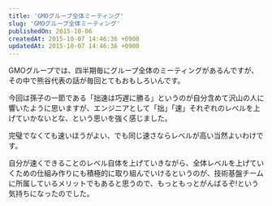```yaml
---
title: 'GMOグループ全体ミーティング'
slug: 'GMOグループ全体ミーティング'
publishedOn: 2015-10-06
createdAt: 2015-10-07 14:46:36 +0900
updatedAt: 2015-10-07 14:46:36 +0900
---
```

GMOグループでは、四半期毎にグループ全体のミーティングがあるんですが、その中で熊谷代表の話が毎回とてもおもしろいんです。

今回は孫子の一節である「拙速は巧遅に勝る」というのが自分含めて沢山の人に響いたように思いますが、エンジニアとして「拙」「速」それぞれのレベルを上げていかないとな、という思いを強く感じました。

完璧でなくても速いほうがよい、でも同じ速さならレベルが高い当然よいわけです。

自分が速くできることのレベル自体を上げていきながら、全体レベルを上げていくための仕組み作りにも積極的に取り組んでいけるというのが、技術基盤チームに所属しているメリットでもあると思うので、もっともっとがんばるぞ!という気持ちになったのでした。
